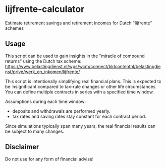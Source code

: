 # lijfrente-calculator
Estimate retirement savings and retirement incomes for Dutch "lijfrente" schemes

## Usage
This script can be used to gain insights in the "miracle of compound returns" using the Dutch tax scheme:
https://www.belastingdienst.nl/wps/wcm/connect/bldcontentnl/belastingdienst/prive/werk_en_inkomen/lijfrente/

This script is intentionally simplifying real financial plans. This is expected to be insignificant compared to tax-rule changes or other life circumstances. You can define multiple contracts in series with a specified time window. 

Assumptions during each time window:
- deposits and withdrawals are performed yearly.
- tax rates and saving rates stay constant for each contract period.

Since simulations typically span many years, the real financial results can be subject to many changes. 

## Disclaimer
Do not use for any form of financial advise!
